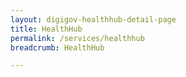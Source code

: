 ```yaml
---
layout: digigov-healthhub-detail-page
title: HealthHub
permalink: /services/healthhub
breadcrumb: HealthHub

---
```



